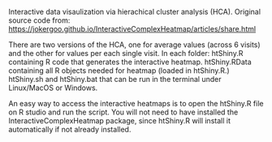 Interactive data visaulization via hierachical cluster analysis (HCA).
Original source code from: https://jokergoo.github.io/InteractiveComplexHeatmap/articles/share.html

There are two versions of the HCA, one for average values (across 6 visits) and the other for values per each single visit.
In each folder:
htShiny.R containing R code that generates the interactive heatmap. 
htShiny.RData containing all R objects needed for heatmap (loaded in htShiny.R.) 
htShiny.sh and htShiny.bat that can be run in the terminal under Linux/MacOS or Windows. 

An easy way to access the interactive heatmaps is to open the htShiny.R file on R studio and run the script. 
You will not need to have installed the InteractiveComplexHeatmap package, since htShiny.R will install it automatically if not already installed.
